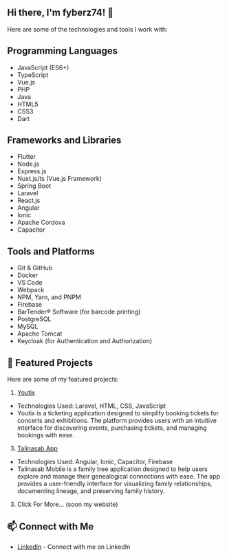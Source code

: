 ## Hi there, I'm fyberz74! 👋


Here are some of the technologies and tools I work with:

## Programming Languages
- JavaScript (ES6+)
- TypeScript
- Vue.js
- PHP
- Java
- HTML5
- CSS3
- Dart

## Frameworks and Libraries
- Flutter
- Node.js
- Express.js
- Nuxt.js/ts (Vue.js Framework)
- Spring Boot
- Laravel
- React.js
- Angular
- Ionic
- Apache Cordova
- Capacitor

## Tools and Platforms
- Git & GitHub
- Docker
- VS Code
- Webpack
- NPM, Yarn, and PNPM
- Firebase
- BarTender® Software (for barcode printing)
- PostgreSQL
- MySQL
- Apache Tomcat
- Keycloak (for Authentication and Authorization)

## 🌟 Featured Projects

Here are some of my featured projects:

1.  [Youtix](https://youtix.id/)
  -  Technologies Used: Laravel, HTML, CSS, JavaScript
  -  Youtix is a ticketing application designed to simplify booking tickets for concerts and exhibitions. The platform provides users with an intuitive interface for discovering events, purchasing tickets, and managing bookings with ease.

3.  [Talinasab App](https://play.google.com/store/apps/details?id=io.devetek.talinasab&hl=id) 
  - Technologies Used: Angular, Ionic, Capacitor, Firebase
  - Talinasab Mobile is a family tree application designed to help users explore and manage their genealogical connections with ease. The app provides a user-friendly interface for visualizing family relationships, documenting lineage, and preserving family history.
    
3.  Click For More... (soon my website)

## 📫 Connect with Me

- [LinkedIn](https://www.linkedin.com/in/muhammad-faisal-a41b45104/) - Connect with me on LinkedIn
